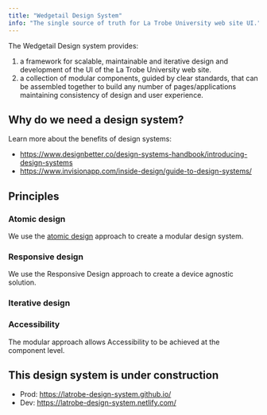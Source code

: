 ```yaml
---
title: "Wedgetail Design System"
info: "The single source of truth for La Trobe University web site UI."
---
```


The Wedgetail Design system provides:
1. a framework for scalable, maintainable and iterative design and development of the UI of the La Trobe University web site.
2. a collection of modular components, guided by clear standards, that can be assembled together to build any number of pages/applications maintaining consistency of design and user experience.

## Why do we need a design system?

Learn more about the benefits of design systems:
* https://www.designbetter.co/design-systems-handbook/introducing-design-systems
* https://www.invisionapp.com/inside-design/guide-to-design-systems/

## Principles

### Atomic design

We use the [atomic design](https://atomicdesign.bradfrost.com/chapter-2/) approach to create a modular design system.

### Responsive design

We use the Responsive Design approach to create a device agnostic solution.

### Iterative design



### Accessibility

The modular approach allows Accessibility to be achieved at the component level.

## This design system is under construction

- Prod: https://latrobe-design-system.github.io/
- Dev: https://latrobe-design-system.netlify.com/
